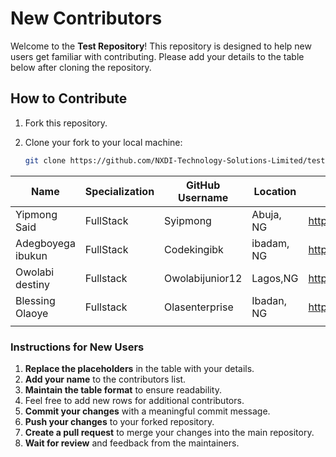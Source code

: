 # New Contributors

Welcome to the **Test Repository**! This repository is designed to help new users get familiar with contributing. Please add your details to the table below after cloning the repository.

## How to Contribute

1. Fork this repository.
2. Clone your fork to your local machine:

   ```bash
   git clone https://github.com/NXDI-Technology-Solutions-Limited/test.git
   ```

| Name              | Specialization | GitHub Username | Location   | Link                               |
| ----------------- | -------------- | --------------- | ---------- | ---------------------------------- |
| Yipmong Said      | FullStack      | Syipmong        | Abuja, NG  | <https://www.github.com/syipmong>  |
| Adegboyega ibukun | FullStack      | Codekingibk     | ibadam, NG | <https://github.com/Codekingibk>   |
| Owolabi destiny   | Fullstack      | Owolabijunior12 | Lagos,NG   | <https://github.com/Owolabijunior> |
| Blessing Olaoye   | Fullstack      | Olasenterprise  | Ibadan, NG | <https://github.com/OlasEnterprise>|
|  |  |  |  |  |


### Instructions for New Users

1. **Replace the placeholders** in the table with your details.
2. **Add your name** to the contributors list.
3. **Maintain the table format** to ensure readability.
4. Feel free to add new rows for additional contributors.
5. **Commit your changes** with a meaningful commit message.
6. **Push your changes** to your forked repository.
7. **Create a pull request** to merge your changes into the main repository.
8. **Wait for review** and feedback from the maintainers.
